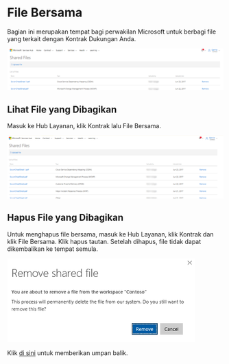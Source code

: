 # <a name="shared-files"></a>File Bersama 

Bagian ini merupakan tempat bagi perwakilan Microsoft untuk berbagi file yang terkait dengan Kontrak Dukungan Anda. 
 
![Gambar File Bersama Kontrak 1](contract-sharedfiles1.png) 
 
## <a name="view-share-files"></a>Lihat File yang Dibagikan
Masuk ke Hub Layanan, klik Kontrak lalu File Bersama. 
 
![Gambar File Bersama Kontrak 2](contract-sharedfiles3.png) 

## <a name="remove-a-file-from-sharing"></a>Hapus File yang Dibagikan

Untuk menghapus file bersama, masuk ke Hub Layanan, klik Kontrak dan klik File Bersama. Klik hapus tautan. Setelah dihapus, file tidak dapat dikembalikan ke tempat semula.

![Gambar File Bersama Kontrak 3](contract-sharedfiles4.png) 
 

Klik <a href="mailto:SHub_Feedback_RC@Microsoft.com?subject=Resource%20Center%20Feedback%3A%20%3CInsert%20feedback%20topic%3E%3E&amp;body=%3C%3Cplease%20submit%20your%20feedback%20with%20enough%20detail%20on%20the%20problem%2C%20reproduction%20steps%20and%20what%20you%20desire%20to%20happen%3E%3E" target="_blank">di sini</a> untuk memberikan umpan balik.
